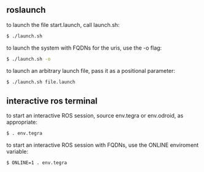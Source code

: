 ## roslaunch

to launch the file start.launch, call launch.sh:

```sh
$ ./launch.sh
```

to launch the system with FQDNs for the uris, use the -o flag:

```sh
$ ./launch.sh -o
```

to launch an arbitrary launch file, pass it as a positional parameter:

```sh
$ ./launch.sh file.launch
```

## interactive ros terminal

to start an interactive ROS session, source env.tegra or env.odroid, as appropriate:

```sh
$ . env.tegra
```

to start an interactive ROS session with FQDNs, use the ONLINE enviroment variable:

```sh
$ ONLINE=1 . env.tegra
```
